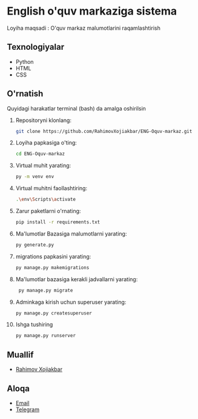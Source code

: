 # English o'quv markaziga sistema 
Loyiha maqsadi : O'quv markaz malumotlarini raqamlashtirish

## Texnologiyalar
- Python
- HTML
- CSS

## O'rnatish
Quyidagi harakatlar terminal (bash) da amalga oshirilsin
1. Repositoryni klonlang:
   ```bash
   git clone https://github.com/RahimovXojiakbar/ENG-Oquv-markaz.git

2. Loyiha papkasiga o'ting:
   ```bash
   cd ENG-Oquv-markaz

3. Virtual muhit yarating:
   ```bash
   py -m venv env

4. Virtual muhitni faollashtiring:
   ```bash
   .\env\Scripts\activate

5. Zarur paketlarni o'rnating:
   ```bash
   pip install -r requirements.txt

6. Ma'lumotlar Bazasiga malumotlarni yarating:
   ```bash
   py generate.py
7. migrations papkasini yarating:
   ```bash
   py manage.py makemigrations
8. Ma'lumotlar bazasiga kerakli jadvallarni yarating:
    ```bash
     py manage.py migrate
   
9. Adminkaga kirish uchun superuser yarating:
   ```bash
   py manage.py createsuperuser

10. Ishga tushiring
    ```bash
    py manage.py runserver


## Muallif 
- [Rahimov Xojiakbar](https://github.com/RahimovXojiakbar)

## Aloqa
- [Email](mailto:rahimovxojiakbar69@gmail.com)
- [Telegram](https://t.me/RAHIMOVXOJIAKBAR01)
  
